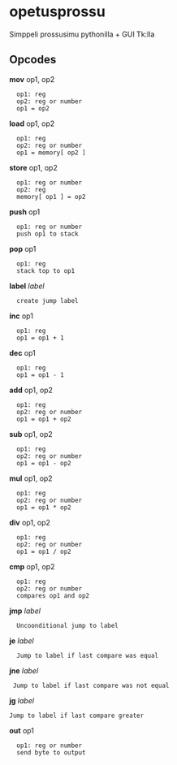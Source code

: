 # opetusprossu
Simppeli prossusimu pythonilla  + GUI Tk:lla


## Opcodes

**mov** op1, op2
```
  op1: reg
  op2: reg or number
  op1 = op2
```


**load** op1, op2
```
  op1: reg
  op2: reg or number
  op1 = memory[ op2 ]
```

**store** op1, op2
```
  op1: reg or number
  op2: reg
  memory[ op1 ] = op2
```


**push** op1
```
  op1: reg or number
  push op1 to stack
```

**pop** op1
```
  op1: reg
  stack top to op1
```

**label** *label*
```
  create jump label
```


**inc** op1
```
  op1: reg
  op1 = op1 + 1
```

**dec** op1
```
  op1: reg
  op1 = op1 - 1
```

**add** op1, op2
```
  op1: reg
  op2: reg or number
  op1 = op1 + op2
```

**sub** op1, op2
```
  op1: reg
  op2: reg or number
  op1 = op1 - op2
```

**mul** op1, op2
```
  op1: reg
  op2: reg or number
  op1 = op1 * op2
```

**div** op1, op2
```
  op1: reg
  op2: reg or number
  op1 = op1 / op2
```

**cmp** op1, op2
```
  op1: reg
  op2: reg or number
  compares op1 and op2
```

**jmp** *label*
```
  Uncoonditional jump to label
```

**je** *label*
```
  Jump to label if last compare was equal
```

**jne** *label*
```
 Jump to label if last compare was not equal
 ```

**jg** *label*
```
Jump to label if last compare greater
```

**out** op1
```
  op1: reg or number
  send byte to output
```
